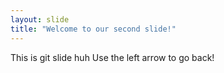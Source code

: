 ```yaml
---
layout: slide
title: "Welcome to our second slide!"
---
```

This is git slide huh
Use the left arrow to go back!

